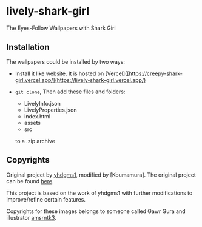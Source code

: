 # lively-shark-girl

The Eyes-Follow Wallpapers with Shark Girl

## Installation

The wallpapers could be installed by two ways:

- Install it like website. It is hosted  on [Vercel]([https://creepy-shark-girl.vercel.app/](https://lively-shark-girl.vercel.app/)
- `git clone`, Then add these files and folders:

  - LivelyInfo.json
  - LivelyProperties.json
  - index.html
  - assets
  - src

  to a .zip archive

## Copyrights

Original project by [yhdgms1](https://github.com/yhdgms1), modified by [Koumamura]. The original project can be found [here]([link-para-o-projeto-original](https://github.com/yhdgms1/lively-shark-girl)).

This project is based on the work of yhdgms1 with further modifications to improve/refine certain features.

Copyrights for these images belongs to someone called Gawr Gura and illustrator [amsrntk3](https://twitter.com/amsrntk3).


